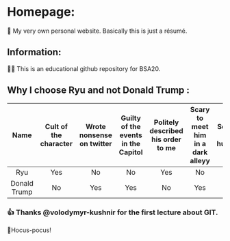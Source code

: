 # Homepage:
🤟 My very own personal website. Basically this is just a résumé.

## Information:

👨‍🎓 This is an educational github repository for BSA20.

## Why I choose Ryu and not Donald Trump :

| Name | Сult of the character  | Wrote nonsense on twitter| Guilty of the events in the Capitol | Politely described his order to me | Scary to meet him in a dark alleyy | Sense of humor |
| :---------:|:-----:|:-----:|:-----:|:-----:|:-----:|:-----:|
| Ryu       | Yes  | No| No| Yes | No | No
| Donald Trump     | No | Yes | Yes | No | Yes | No |

### 👍 Thanks @volodymyr-kushnir for the first lecture about GIT.

🧙Hocus-pocus!